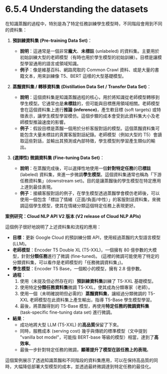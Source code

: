 # 6.5.4 Understanding the datasets

在知識蒸餾的過程中，特別是為了特定任務訓練學生模型時，不同階段會用到不同的資料集：

1. **預訓練資料集 (Pre-training Data Set)**：
    - **說明**：這通常是一個非常**龐大**、**未標註** (unlabeled) 的資料集。主要用於初始訓練大型的老師模型（有時也用於學生模型的初始訓練）。目標是讓模型學習通用的語言或領域知識。
    - **例子**：像是維基百科、網路爬取的 Common Crawl 資料、或是大量的書籍文本，用來訓練像 T5、BERT 這樣的大型基礎模型。
	
2. **蒸餾資料集 / 轉移資料集 (Distillation Data Set / Transfer Data Set)**：
    - **說明**：這個資料集是知識蒸餾過程的核心，用於將知識從老師模型轉移到學生模型。它通常也是**未標註**的，但可能與目標應用領域相關。老師模型會在這個資料集上進行**推論 (inference)**，產生軟目標 (soft targets) 或特徵表示，讓學生模型學習模仿。這個步驟的成本會受到此資料集大小及老師模型推論速度的影響。
    - **例子**：假設目標是蒸餾一個用於分析客服對話的模型。這個蒸餾資料集可能包含大量未標註的真實客服對話紀錄。老師模型（例如大型的 T5）會讀取這些對話，並輸出其預測或內部特徵，學生模型則學習產生類似的輸出。
	
3. **(選擇性) 微調資料集 (Fine-tuning Data Set)**：
    - **說明**：在蒸餾完成後，可以選擇性地使用一個**針對特定任務**的**已標註** (labeled) 資料集，來進一步微調**學生模型**。這個資料集通常也稱為「下游任務資料集」(downstream set)。目的是讓蒸餾後的學生模型在特定應用上達到最佳表現。
    - **例子**：接續客服對話的例子，在學生模型透過蒸餾學會模仿老師後，可以使用一個包含「標註了情緒（正面/負面/中性）」的客服對話資料集，來微調這個學生模型，使其在情緒分類這個特定任務上表現更好。

**案例研究：Cloud NLP API V2 版本 (V2 release of Cloud NLP APIs)**

這個例子很好地說明了上述資料集和流程的應用：

- **目標**：更新 Google Cloud 的預訓練分類 API，使用經過蒸餾的大型語言模型 (LLM)。
- **老師模型**：Encoder T5 Double XL (T5-XXL)，一個擁有 80 億參數的大模型，針對**分類任務**進行了微調 (fine-tuned)。 (這裡的微調可能使用了特定的分類資料集，可以看作是老師模型的「任務微調資料集」)。
- **學生模型**：Encoder T5 Base，一個較小的模型，擁有 2.8 億參數。
- **過程**：
    1. 使用（未提及但必然存在的）**預訓練資料集**訓練了 T5-XXL 基礎模型。
    2. 使用特定**分類任務資料集**微調 T5-XXL，使其成為分類專家（老師）。
    3. 使用一個（未明確說明但必需的）**蒸餾資料集**，讓經過分類微調的 T5-XXL 老師模型在此資料集上產生輸出，指導 T5-Base 學生模型學習。
    4. 最後，將蒸餾得到的 T5-Base 模型，再使用**特定任務的微調資料集** (task-specific fine-tuning data set) 進行微調。
- **結果**：
    - 成功地將大型 LLM (T5-XXL) 的**高品質**保留了下來。
    - 同時，服務成本 (serving cost) 幾乎與傳統的標準模型（文中提到 "vanilla bot model"，可能指 BERT-base 等級的模型）相當，達到了**高效率**。
    - 最後一步針對特定任務的微調，**顯著提升了模型在該任務上的表現**。

這個案例展示了透過知識蒸餾和不同階段的資料集應用，可以在保持高品質的同時，大幅降低部署大型模型的成本，並透過最終微調達到特定任務的最佳化。
